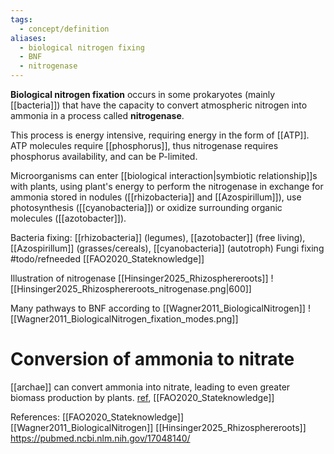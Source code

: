 ```yaml
---
tags:
  - concept/definition
aliases:
  - biological nitrogen fixing
  - BNF
  - nitrogenase
---
```

**Biological nitrogen fixation** occurs in some prokaryotes (mainly [[bacteria]]) that have the capacity to convert atmospheric nitrogen into ammonia in a process called **nitrogenase**.

This process is energy intensive, requiring energy in the form of [[ATP]]. ATP molecules require [[phosphorus]], thus nitrogenase requires phosphorus availability, and can be P-limited. 

Microorganisms can enter [[biological interaction|symbiotic relationship]]s with plants, using plant's energy to perform the nitrogenase in exchange for ammonia stored in nodules ([[rhizobacteria]] and [[Azospirillum]]), use photosynthesis ([[cyanobacteria]]) or oxidize surrounding organic molecules ([[azotobacter]]).

Bacteria fixing: [[rhizobacteria]] (legumes), [[azotobacter]] (free living), [[Azospirillum]] (grasses/cereals), [[cyanobacteria]] (autotroph)
Fungi fixing #todo/refneeded [[FAO2020_Stateknowledge]]

Illustration of nitrogenase [[Hinsinger2025_Rhizosphereroots]]
![[Hinsinger2025_Rhizosphereroots_nitrogenase.png|600]]

Many pathways to BNF according to [[Wagner2011_BiologicalNitrogen]]
![[Wagner2011_BiologicalNitrogen_fixation_modes.png]]

# Conversion of ammonia to nitrate
[[archae]] can convert ammonia into nitrate, leading to even greater biomass production by plants. [ref](https://pubmed.ncbi.nlm.nih.gov/17048140/), [[FAO2020_Stateknowledge]]

References:
[[FAO2020_Stateknowledge]]
[[Wagner2011_BiologicalNitrogen]]
[[Hinsinger2025_Rhizosphereroots]]
https://pubmed.ncbi.nlm.nih.gov/17048140/